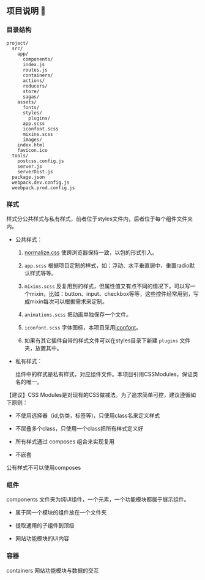 ## 项目说明 :scroll:

### 目录结构

```
project/
  src/
    app/
      components/
      index.js
      routes.js
      containers/
      actions/
      reducers/
      store/
      sagas/
    assets/
      fonts/
      styles/
        plugins/
      app.scss
      iconfont.scss
      mixins.scss
      images/
    index.html
    favicon.ico
  tools/
    postcss.config.js
    server.js
    serverDist.js
  package.json
  webpack.dev.config.js
  weebpack.prod.config.js
```

### 样式

样式分公共样式与私有样式，前者位于styles文件内，后者位于每个组件文件夹内。

  * 公共样式：

    1. [normalize.css](https://github.com/necolas/normalize.css) 使跨浏览器保持一致，以包的形式引入。

    2. `app.scss` 根据项目定制的样式，如：浮动、水平垂直居中、重置radio默认样式等等。

    3. `mixins.scss` 反复用到的样式，但属性值又有点不同的情况下，可以写一个mixin，比如：button、input、checkbox等等，这些控件经常用到，写成mixin每次可以根据需求来定制。

    4. `animations.scss` 把动画单独保存一个文件。

    5. `iconfont.scss` 字体图标，本项目采用[iconfont](http://www.iconfont.cn)。

    6. 如果有其它插件自带的样式文件可以在styles目录下新建 `plugins` 文件夹，放置其中。

  * 私有样式：

    组件中的样式是私有样式，对应组件文件。本项目引用CSSModules，保证类名的唯一。

【建议】CSS Modules是对现有的CSS做减法。为了追求简单可控，建议遵循如下原则：

* 不使用选择器（id,伪类，标签等)，只使用class名来定义样式

* 不层叠多个class，只使用一个class把所有样式定义好

* 所有样式通过 composes 组合来实现复用

* 不嵌套

公有样式不可以使用composes



### 组件

components 文件夹为纯UI组件，一个元素，一个功能模块都属于展示组件。

* 属于同一个模块的组件放在一个文件夹

* 提取通用的子组件到顶级

* 网站功能模块的UI内容

### 容器

containers 网站功能模块与数据的交互

